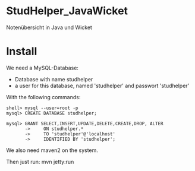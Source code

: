 StudHelper_JavaWicket
=====================

Notenübersicht in Java und Wicket

Install
=======

We need a MySQL-Database:
  + Database with name studhelper
  + a user for this database, named 'studhelper' and passwort 'studhelper'

With the following commands:

    shell> mysql --user=root -p
    mysql> CREATE DATABASE studhelper;

    mysql> GRANT SELECT,INSERT,UPDATE,DELETE,CREATE,DROP, ALTER 
           ->     ON studhelper.*
           ->     TO 'studhelper'@'localhost'
           ->     IDENTIFIED BY 'studhelper';

We also need maven2 on the system.

Then just run: 
    mvn jetty:run
